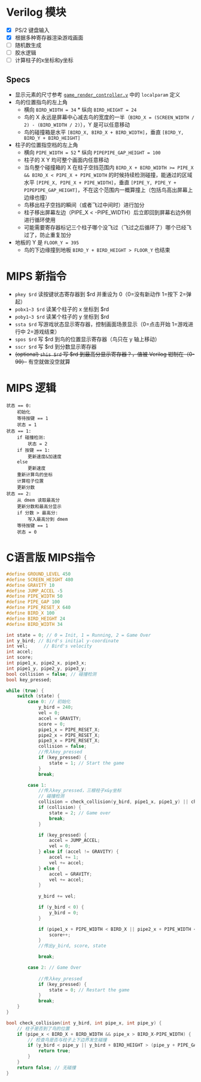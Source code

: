 # Verilog 模块

- [x] PS/2 键盘输入
- [x] 根据多种寄存器渲染游戏画面
- [ ] 随机数生成
- [ ] 胶水逻辑
- [ ] 计算柱子的x坐标和y坐标

## Specs
- 显示元素的尺寸参考 [`game_render_controller.v`](game_render_controller.v) 中的 `localparam` 定义
- 鸟的位置指鸟的左上角
  - 横向 `BIRD_WIDTH = 34` * 纵向 `BIRD_HEIGHT = 24`
  - 鸟的 X 永远是屏幕中心减去鸟的宽度的一半（`BIRD_X = (SCREEN_WIDTH / 2) - (BIRD_WIDTH / 2)`），Y 是可以任意移动
  - 鸟的碰撞箱是水平 `[BIRD_X, BIRD_X + BIRD_WIDTH]`，垂直 `[BIRD_Y, BIRD_Y + BIRD_HEIGHT]`
- 柱子的位置指空档的左上角
  - 横向 `PIPE_WIDTH = 52` * 纵向 `PIPEPIPE_GAP_HEIGHT = 100`
  - 柱子的 X Y 均可整个画面内任意移动
  - 当鸟整个碰撞箱的 X 在柱子空挡范围内 `BIRD_X + BIRD_WIDTH >= PIPE_X && BIRD_X < PIPE_X + PIPE_WIDTH` 的时候持续检测碰撞，能通过的区域水平 `[PIPE_X, PIPE_X + PIPE_WIDTH]`，垂直 `[PIPE_Y, PIPE_Y + PIPEPIPE_GAP_HEIGHT]`，不在这个范围内一概算撞上（包括鸟高出屏幕上边缘也撞）
  - 鸟移出柱子空挡的瞬间（或者飞过中间时）进行加分
  - 柱子移出屏幕左边（PIPE_X < -PIPE_WIDTH）后立即回到屏幕右边外侧进行循环使用
  - 可能需要寄存器标记三个柱子哪个没飞过（飞过之后循环了）哪个已经飞过了，防止重复加分
- 地板的 Y 是 `FLOOR_Y = 395`
  - 鸟的下边缘撞到地板 `BIRD_Y + BIRD_HEIGHT > FLOOR_Y` 也结束

# MIPS 新指令

- `pkey $rd` 读按键状态寄存器到 $rd 并重设为 0（0=没有新动作 1=按下 2=弹起）
- `pobx1~3 $rd` 读某个柱子的 x 坐标到 $rd
- `poby1~3 $rd` 读某个柱子的 y 坐标到 $rd
- `ssta $rd` 写游戏状态显示寄存器，控制画面场景显示（0=点击开始 1=游戏进行中 2=游戏结束）
- `spos $rd` 写 $rd 到鸟的位置显示寄存器（鸟只在 y 轴上移动）
- `sscr $rd` 写 $rd 到分数显示寄存器
- ~~(optional) `shis $rd` 写 $rd 到最高分显示寄存器？，值被 Verilog 钳制在（0-99）~~ 有空就做没空就算

# MIPS 逻辑
```
状态 == 0:
    初始化
    等待按键 == 1
    状态 = 1
状态 == 1:
    if 碰撞检测:
        状态 = 2
    if 按键 == 1:
        更新速度&加速度
    else
        更新速度
    重新计算鸟的坐标
    计算柱子位置
    更新分数
状态 == 2:
    从 dmem 读取最高分
    更新分数和最高分显示
    if 分数 > 最高分:
        写入最高分到 dmem
    等待按键 == 1
    状态 = 0
```

# C语言版 MIPS指令
```c
#define GROUND_LEVEL 450
#define SCREEN_HEIGHT 480
#define GRAVITY 10
#define JUMP_ACCEL -5
#define PIPE_WIDTH 50
#define PIPE_GAP 100
#define PIPE_RESET_X 640
#define BIRD_X 100
#define BIRD_HEIGHT 24
#define BIRD_WIDTH 34

int state = 0; // 0 = Init, 1 = Running, 2 = Game Over
int y_bird; // Bird's initial y-coordinate
int vel;      // Bird's velocity
int accel;
int score;
int pipe1_x, pipe2_x, pipe3_x; 
int pipe1_y, pipe2_y, pipe3_y;
bool collision = false; // 碰撞检测
bool key_pressed;

while (true) {
    switch (state) {
        case 0: // 初始化
            y_bird = 240;
            vel = 0;
            accel = GRAVITY;
            score = 0;
            pipe1_x = PIPE_RESET_X;
            pipe2_x = PIPE_RESET_X;
            pipe3_x = PIPE_RESET_X;
            collision = false;
            //传入key_pressed
            if (key_pressed) {
                state = 1; // Start the game
            }
            break;

        case 1: 
            //传入key_pressed，三根柱子x&y坐标
            // 碰撞检测
            collision = check_collision(y_bird, pipe1_x, pipe1_y) || check_collision(y_bird, pipe2_x, pipe2_y) || check_collision(y_bird, pipe3_x, pipe3_y) || (y_bird >= GROUND_LEVEL);
            if (collision) {
                state = 2; // Game over
                break;
            }

            if (key_pressed) {
                accel = JUMP_ACCEL;
                vel = 0;
            } else if (accel != GRAVITY) {
                accel += 1;
                vel += accel;
            } else {
                accel = GRAVITY;
                vel += accel;
            }
 
            y_bird += vel;

            if (y_bird < 0) {
                y_bird = 0;
            }

            if (pipe1_x + PIPE_WIDTH < BIRD_X || pipe2_x + PIPE_WIDTH < BIRD_X || pipe3_x + PIPE_WIDTH < BIRD_X) {
                score++;
            }
            //传出y_bird, score, state

            break;

        case 2: // Game Over
            
            //传入key_pressed
            if (key_pressed) {
                state = 0; // Restart the game
            }
            break;
    }
}

bool check_collision(int y_bird, int pipe_x, int pipe_y) {
    // 柱子是否到了鸟的位置
    if (pipe_x < BIRD_X + BIRD_WIDTH && pipe_x > BIRD_X-PIPE_WIDTH) {
        // 检查鸟是否与柱子上下边界发生碰撞
        if (y_bird < pipe_y || y_bird + BIRD_HEIGHT > (pipe_y + PIPE_GAP)) {
            return true;
        }
    }
    return false; // 无碰撞
}

```
